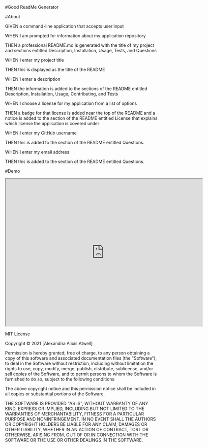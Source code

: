 #Good ReadMe Generator


#About

GIVEN a command-line application that accepts user input

WHEN I am prompted for information about my application repository

THEN a professional README.md is generated with the title of my project and sections entitled Description, Installation, Usage, Tests, and Questions

WHEN I enter my project title

THEN this is displayed as the title of the README

WHEN I enter a description

THEN the information is added to the sections of the README entitled Description, Installation, Usage, Contributing, and Tests

WHEN I choose a license for my application from a list of options

THEN a badge for that license is added near the top of the README and a notice is added to the section of the README entitled License that explains which license the application is covered under

WHEN I enter my GitHub username

THEN this is added to the section of the README entitled Questions.

WHEN I enter my email address

THEN this is added to the section of the README entitled Questions.

#Demo

<iframe src="https://drive.google.com/file/d/1YhER6k_nuqbgw-GTASYk_OfJcXCOJjL-/preview" width="640" height="480"></iframe>



MIT License

Copyright © 2021 [Alexandria Alixis Atwell]

Permission is hereby granted, free of charge, to any person obtaining a copy of this software and associated documentation files (the "Software"), to deal in the Software without restriction, including without limitation the rights to use, copy, modify, merge, publish, distribute, sublicense, and/or sell copies of the Software, and to permit persons to whom the Software is furnished to do so, subject to the following conditions:

The above copyright notice and this permission notice shall be included in all copies or substantial portions of the Software.

THE SOFTWARE IS PROVIDED "AS IS", WITHOUT WARRANTY OF ANY KIND, EXPRESS OR IMPLIED, INCLUDING BUT NOT LIMITED TO THE WARRANTIES OF MERCHANTABILITY, FITNESS FOR A PARTICULAR PURPOSE AND NONINFRINGEMENT. IN NO EVENT SHALL THE AUTHORS OR COPYRIGHT HOLDERS BE LIABLE FOR ANY CLAIM, DAMAGES OR OTHER LIABILITY, WHETHER IN AN ACTION OF CONTRACT, TORT OR OTHERWISE, ARISING FROM, OUT OF OR IN CONNECTION WITH THE SOFTWARE OR THE USE OR OTHER DEALINGS IN THE SOFTWARE.
